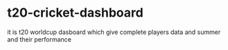 # t20-cricket-dashboard
it is t20 worldcup dasboard which give complete players data and summer and their performance
